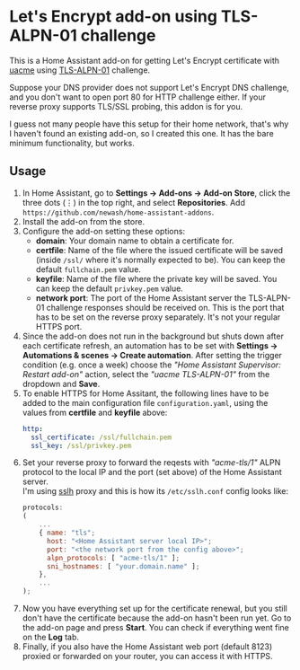 # Let's Encrypt add-on using TLS-ALPN-01 challenge

This is a Home Assistant add-on for getting Let's Encrypt certificate with [uacme](https://github.com/ndilieto/uacme) using [TLS-ALPN-01](https://letsencrypt.org/docs/challenge-types/#tls-alpn-01) challenge.

Suppose your DNS provider does not support Let's Encrypt DNS challenge, and you don't want to open port 80 for HTTP challenge either. If your reverse proxy supports TLS/SSL probing, this addon is for you.

I guess not many people have this setup for their home network, that's why I haven't found an existing add-on, so I created this one. It has the bare minimum functionality, but works.

## Usage

1. In Home Assistant, go to **Settings → Add-ons → Add-on Store**, click the three dots (⋮) in the top right, and select **Repositories**. Add `https://github.com/newash/home-assistant-addons`.
1. Install the add-on from the store.
1. Configure the add-on setting these options:
   - **domain**: Your domain name to obtain a certificate for.
   - **certfile**: Name of the file where the issued certificate will be saved (inside `/ssl/` where it's normally expected to be). You can keep the default `fullchain.pem` value.
   - **keyfile**: Name of the file where the private key will be saved. You can keep the default `privkey.pem` value.
   - **network port**: The port of the Home Assistant server the TLS-ALPN-01 challenge responses should be received on. This is the port that has to be set on the reverse proxy separately. It's not your regular HTTPS port.
1. Since the add-on does not run in the background but shuts down after each certificate refresh, an automation has to be set with **Settings → Automations & scenes → Create automation**. After setting the trigger condition (e.g. once a week) choose the _"Home Assistant Supervisor: Restart add-on"_ action, select the _"uacme TLS-ALPN-01"_ from the dropdown and **Save**.
1. To enable HTTPS for Home Assitant, the following lines have to be added to the main configuration file `configuration.yaml`, using the values from **certfile** and **keyfile** above:
   ```yaml
   http:
     ssl_certificate: /ssl/fullchain.pem
     ssl_key: /ssl/privkey.pem
   ```
1. Set your reverse proxy to forward the reqests with _"acme-tls/1"_ ALPN protocol to the local IP and the port (set above) of the Home Assistant server.\
I'm using [sslh](https://github.com/yrutschle/sslh) proxy and this is how its `/etc/sslh.conf` config looks like:
   ```js
   protocols:
   (
       ...
       { name: "tls";
         host: "<Home Assistant server local IP>";
         port: "<the network port from the config above>";
         alpn_protocols: [ "acme-tls/1" ];
         sni_hostnames: [ "your.domain.name" ];
       },
       ...
   );
   ```
1. Now you have everything set up for the certificate renewal, but you still don't have the certificate because the add-on hasn't been run yet. Go to the add-on page and press **Start**. You can check if everything went fine on the **Log** tab.
1. Finally, if you also have the Home Assistant web port (default 8123) proxied or forwarded on your router, you can access it with HTTPS.